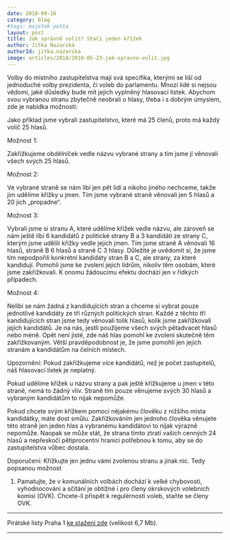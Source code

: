 ```yaml
---
date: 2018-09-16
category: blog
#tags: majetek pošta
layout: post
title: Jak správně volit? Stačí jeden křížek
author: Jitka Nazarská
authorId: jitka.nazarska
image: articles/2018/2018-05-23-jak-spravne-volit.jpg
---
```


Volby do místního zastupitelstva mají svá specifika, kterými se liší od
jednoduché volby prezidenta, či voleb do parlamentu. Mnozí lidé si nejsou
vědomi, jaké důsledky bude mít jejich vyplněný hlasovací lístek.  Abychom
svou vybranou stranu zbytečně neobrali o hlasy, třeba i s&nbsp;dobrým úmyslem,
zde je nabídka možností:

Jako příklad jsme vybrali zastupitelstvo, které má 25 členů, proto má každý
volič 25&nbsp;hlasů.

Možnost&nbsp;1:

Zakřížkujeme obdélníček vedle názvu vybrané strany a tím jsme jí věnovali
všech svých 25&nbsp;hlasů.

Možnost&nbsp;2:

Ve vybrané straně se nám líbí jen pět lidí a nikoho jiného nechceme, takže
jim udělíme křížky u&nbsp;jmen. Tím jsme vybrané straně věnovali jen 5 hlasů a 20
jich „propadne“.

Možnost&nbsp;3:

Vybrali jsme si stranu A, které udělíme křížek vedle názvu, ale zároveň se
nám ještě líbí 6 kandidátů z politické strany B a 3 kandidáti ze strany C,
kterým jsme udělili křížky vedle jejich jmen. Tím jsme straně A věnovali 16&nbsp;
hlasů, straně B 6&nbsp;hlasů a straně C 3&nbsp;hlasy. Důležité je uvědomit si, že jsme
tím nepodpořili konkrétní kandidáty stran B a C, ale strany, za které
kandidují. Pomohli jsme ke zvolení jejich lídrům, nikoliv těm osobám, které
jsme zakřížkovali. K onomu žádoucímu efektu dochází jen v řídkých případech.

Možnost&nbsp;4:

Nelíbí se nám žádná z&nbsp;kandidujících stran a chceme si vybrat pouze
jednotlivé kandidáty ze tří různých politických stran. Každé z těchto tří
kandidujících stran jsme tedy věnovali tolik hlasů, kolik jsme zakřížkovali
jejích kandidátů. Je na nás, jestli použijeme všech svých pětadvacet hlasů
nebo méně. Opět není jisté, zde náš hlas pomohl ke zvolení skutečně těm
zakřížkovaným. Větší pravděpodobnost je, že jsme pomohli jen jejich stranám
a kandidátům na čelních místech.

Upozornění:
Pokud zakřížkujeme více kandidátů, než je počet zastupitelů, náš hlasovací
lístek je neplatný.

Pokud udělíme křížek u názvu strany a pak ještě křížkujeme u jmen v této
straně, nemá to žádný vliv. Straně tím pouze věnujeme svých 30 hlasů a
vybraným kandidátům to nijak nepomůže.

Pokud chcete svým křížkem pomoci nějakému člověku z&nbsp;nižšího místa
kandidátky, máte dost smůlu. Zakřížkováním jen jednoho člověka věnujete této
straně jen jeden hlas a vybranému kandidátovi to nijak výrazně nepomůže.
Naopak se může stát, že strana tímto ztratí vašich cenných 24 hlasů a
nepřeskočí pětiprocentní hranici potřebnou k tomu, aby se do zastupitelstva
vůbec dostala.

Doporučení:
Křížkujte jen jednu vámi zvolenou stranu a jinak nic. Tedy popsanou možnost&nbsp;
1. Pamatujte, že v komunálních volbách dochází k&nbsp;velké chybovosti,
vyhodnocování a sčítání je  obtížné i pro členy okrskových volebních komisí 
(OVK). Chcete-li přispět k&nbsp;regulérnosti voleb, staňte se členy OVK.


---

Pirátské listy Praha 1 [ke stažení zde](/assets/pdf/2018-09-19-praha-1.pdf) (velikost 6,7 Mb).

- - -
